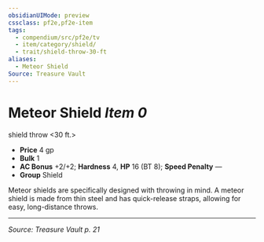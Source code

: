 ```yaml
---
obsidianUIMode: preview
cssclass: pf2e,pf2e-item
tags:
  - compendium/src/pf2e/tv
  - item/category/shield/
  - trait/shield-throw-30-ft
aliases:
  - Meteor Shield
Source: Treasure Vault
---
```

# Meteor Shield *Item 0*  
shield throw <30 ft.>  

- **Price** 4 gp
- **Bulk** 1
- **AC Bonus** +2/+2; **Hardness** 4, **HP** 16 (BT 8); **Speed Penalty** —
- **Group** Shield 

Meteor shields are specifically designed with throwing in mind. A meteor shield is made from thin steel and has quick-release straps, allowing for easy, long-distance throws.


---
*Source: Treasure Vault p. 21*